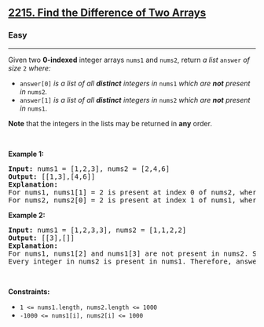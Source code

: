 <h2><a href="https://leetcode.com/problems/find-the-difference-of-two-arrays/">2215. Find the Difference of Two Arrays</a></h2><h3>Easy</h3><hr><div style="user-select: auto;"><p style="user-select: auto;">Given two <strong style="user-select: auto;">0-indexed</strong> integer arrays <code style="user-select: auto;">nums1</code> and <code style="user-select: auto;">nums2</code>, return <em style="user-select: auto;">a list</em> <code style="user-select: auto;">answer</code> <em style="user-select: auto;">of size</em> <code style="user-select: auto;">2</code> <em style="user-select: auto;">where:</em></p>

<ul style="user-select: auto;">
	<li style="user-select: auto;"><code style="user-select: auto;">answer[0]</code> <em style="user-select: auto;">is a list of all <strong style="user-select: auto;">distinct</strong> integers in</em> <code style="user-select: auto;">nums1</code> <em style="user-select: auto;">which are <strong style="user-select: auto;">not</strong> present in</em> <code style="user-select: auto;">nums2</code><em style="user-select: auto;">.</em></li>
	<li style="user-select: auto;"><code style="user-select: auto;">answer[1]</code> <em style="user-select: auto;">is a list of all <strong style="user-select: auto;">distinct</strong> integers in</em> <code style="user-select: auto;">nums2</code> <em style="user-select: auto;">which are <strong style="user-select: auto;">not</strong> present in</em> <code style="user-select: auto;">nums1</code>.</li>
</ul>

<p style="user-select: auto;"><strong style="user-select: auto;">Note</strong> that the integers in the lists may be returned in <strong style="user-select: auto;">any</strong> order.</p>

<p style="user-select: auto;">&nbsp;</p>
<p style="user-select: auto;"><strong class="example" style="user-select: auto;">Example 1:</strong></p>

<pre style="user-select: auto;"><strong style="user-select: auto;">Input:</strong> nums1 = [1,2,3], nums2 = [2,4,6]
<strong style="user-select: auto;">Output:</strong> [[1,3],[4,6]]
<strong style="user-select: auto;">Explanation:
</strong>For nums1, nums1[1] = 2 is present at index 0 of nums2, whereas nums1[0] = 1 and nums1[2] = 3 are not present in nums2. Therefore, answer[0] = [1,3].
For nums2, nums2[0] = 2 is present at index 1 of nums1, whereas nums2[1] = 4 and nums2[2] = 6 are not present in nums2. Therefore, answer[1] = [4,6].</pre>

<p style="user-select: auto;"><strong class="example" style="user-select: auto;">Example 2:</strong></p>

<pre style="user-select: auto;"><strong style="user-select: auto;">Input:</strong> nums1 = [1,2,3,3], nums2 = [1,1,2,2]
<strong style="user-select: auto;">Output:</strong> [[3],[]]
<strong style="user-select: auto;">Explanation:
</strong>For nums1, nums1[2] and nums1[3] are not present in nums2. Since nums1[2] == nums1[3], their value is only included once and answer[0] = [3].
Every integer in nums2 is present in nums1. Therefore, answer[1] = [].
</pre>

<p style="user-select: auto;">&nbsp;</p>
<p style="user-select: auto;"><strong style="user-select: auto;">Constraints:</strong></p>

<ul style="user-select: auto;">
	<li style="user-select: auto;"><code style="user-select: auto;">1 &lt;= nums1.length, nums2.length &lt;= 1000</code></li>
	<li style="user-select: auto;"><code style="user-select: auto;">-1000 &lt;= nums1[i], nums2[i] &lt;= 1000</code></li>
</ul>
</div>